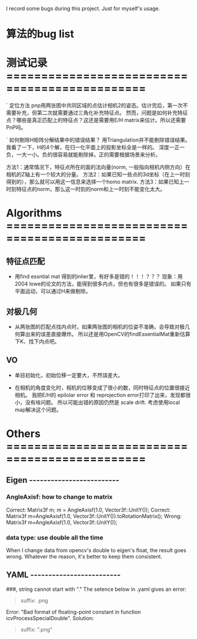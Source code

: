 
I record some bugs during this project. Just for myself's usage.



# 算法的bug list

# 测试记录 ==============================================
` 定位方法
pnp用两张图中共同区域的点估计相机2的姿态。估计完后，第一次不需要补充，但第二次就需要通过三角化补充特征点。
然而，问题是如何补充特征点？哪些是真正匹配上的特征点？这还是需要用E/H matrix来估计。所以还需要PnP吗。

` 如何剔除H矩阵分解结果中的错误结果？
用Triangulation并不能剔除错误结果。我看了一下，H的4个解，在归一化平面上的投影坐标全是一样的。
深度一正一负，一大一小。负的很容易就能剔除掉。正的需要根据场景来分析。

方法1：通常情况下，特征点所在的面的法向量(norm, 一般指向相机内侧方向）在相机的Z轴上有一个较大的分量。
方法2：如果已知一些点的3d坐标（在上一时刻得到的），那么就可以用这一信息来选择一个homo matrix.
方法3：如果已知上一时刻特征点的norm，那么这一时刻的norm和上一时刻不能变化太大。


# Algorithms ==============================================

## 特征点匹配

* 用find essntial mat 得到的inlier里，有好多是错的！！！？？？
现象：用2004 lowe的论文的方法，能得到很多内点，但也有很多是错误的。
如果只有平面运动，可以通过H来做剔除。

## 对极几何

* 从两张图的匹配点找内点时，如果两张图的相机的位姿不准确，会导致对极几何算出来的误差直接爆炸。
所以还是用OpenCV的findEssentialMat重新估算下K、找下内点吧。

## VO

* 单目初始化，初始位移一定要大，不然误差大。

* 在相机的角度变化时，相机的位移变成了很小的数，同时特征点的位置很接近相机。
我把E/H的 epilolar error 和 reprojection error打印了出来，发现都很小，没有啥问题。 
所以可能出错的原因仍然是 scale drift.
考虑使用local map解决这个问题。




# Others ==============================================

## Eigen -------------------------
### AngleAxisf: how to change to matrix
Correct:
	Matrix3f m;
	m = AngleAxisf(1.0, Vector3f::UnitY());
Correct:
	Matrix3f m=AngleAxisf(1.0, Vector3f::UnitY()).toRotationMatrix();
Wrong:
	Matrix3f m=AngleAxisf(1.0, Vector3f::UnitY());

### data type: use double all the time
When I change data from opencv's double to eigen's float,
the result goes wrong.
Whatever the reason, it's better to keep them consistent.

## YAML -------------------------
###, string cannot start with "."
The setence below in .yaml gives an error: 
> suffix: .png

Error: "Bad format of floating-point constant in function icvProcessSpecialDouble".
Solution:
> suffix: ".png"
